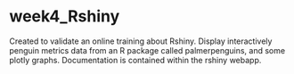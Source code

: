 # week4_Rshiny
Created to validate an online training about Rshiny.
Display interactively penguin metrics data from an R package called palmerpenguins, and some plotly graphs. 
Documentation is contained within the rshiny webapp.
